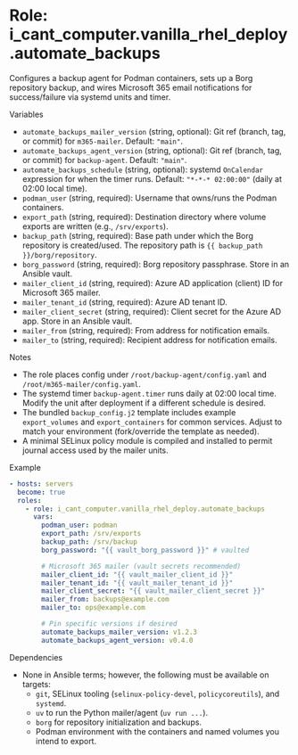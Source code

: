 # Role: i_cant_computer.vanilla_rhel_deploy.automate_backups

Configures a backup agent for Podman containers, sets up a Borg repository
backup, and wires Microsoft 365 email notifications for success/failure via
systemd units and timer.

Variables

- `automate_backups_mailer_version` (string, optional): Git ref (branch, tag, or
  commit) for `m365-mailer`. Default: `"main"`.
- `automate_backups_agent_version` (string, optional): Git ref (branch, tag, or
  commit) for `backup-agent`. Default: `"main"`.
- `automate_backups_schedule` (string, optional): systemd `OnCalendar`
  expression for when the timer runs. Default: `"*-*-* 02:00:00"` (daily at
  02:00 local time).
- `podman_user` (string, required): Username that owns/runs the Podman
  containers.
- `export_path` (string, required): Destination directory where volume exports
  are written (e.g., `/srv/exports`).
- `backup_path` (string, required): Base path under which the Borg repository is
  created/used. The repository path is `{{ backup_path }}/borg/repository`.
- `borg_password` (string, required): Borg repository passphrase. Store in an
  Ansible vault.
- `mailer_client_id` (string, required): Azure AD application (client) ID for
  Microsoft 365 mailer.
- `mailer_tenant_id` (string, required): Azure AD tenant ID.
- `mailer_client_secret` (string, required): Client secret for the Azure AD app.
  Store in an Ansible vault.
- `mailer_from` (string, required): From address for notification emails.
- `mailer_to` (string, required): Recipient address for notification emails.

Notes

- The role places config under `/root/backup-agent/config.yaml` and
  `/root/m365-mailer/config.yaml`.
- The systemd timer `backup-agent.timer` runs daily at 02:00 local time. Modify
  the unit after deployment if a different schedule is desired.
- The bundled `backup_config.j2` template includes example `export_volumes` and
  `export_containers` for common services. Adjust to match your environment
  (fork/override the template as needed).
- A minimal SELinux policy module is compiled and installed to permit journal
  access used by the mailer units.

Example

```yaml
- hosts: servers
  become: true
  roles:
    - role: i_cant_computer.vanilla_rhel_deploy.automate_backups
      vars:
        podman_user: podman
        export_path: /srv/exports
        backup_path: /srv/backup
        borg_password: "{{ vault_borg_password }}" # vaulted

        # Microsoft 365 mailer (vault secrets recommended)
        mailer_client_id: "{{ vault_mailer_client_id }}"
        mailer_tenant_id: "{{ vault_mailer_tenant_id }}"
        mailer_client_secret: "{{ vault_mailer_client_secret }}"
        mailer_from: backups@example.com
        mailer_to: ops@example.com

        # Pin specific versions if desired
        automate_backups_mailer_version: v1.2.3
        automate_backups_agent_version: v0.4.0
```

Dependencies

- None in Ansible terms; however, the following must be available on targets:
  - `git`, SELinux tooling (`selinux-policy-devel`, `policycoreutils`), and
    `systemd`.
  - `uv` to run the Python mailer/agent (`uv run ...`).
  - `borg` for repository initialization and backups.
  - Podman environment with the containers and named volumes you intend to
    export.
